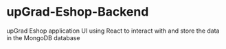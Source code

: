 # upGrad-Eshop-Backend
upGrad Eshop application UI using React to interact with and store the data in the MongoDB database
